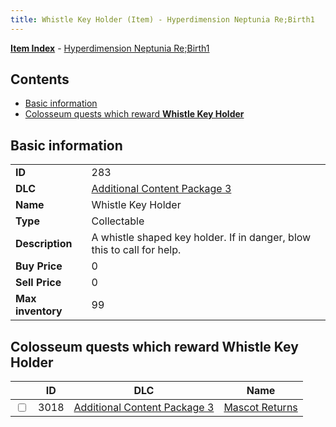 ```yaml
---
title: Whistle Key Holder (Item) - Hyperdimension Neptunia Re;Birth1
---
```


[**Item Index**](/neptunia/rb1/item/index.html) - [Hyperdimension Neptunia Re;Birth1](/neptunia/rb1)

## Contents

- [Basic information](#basic-information)
- [Colosseum quests which reward **Whistle Key Holder**](#colosseum-quests-which-reward-whistle-key-holder)
## Basic information

|   |   |
| -- | -- |
| **ID** | 283 |
| **DLC** | [Additional Content Package 3](/neptunia/rb1/dlc/12-pack3.html) |
| **Name** | Whistle Key Holder |
| **Type** | Collectable |
| **Description** | A whistle shaped key holder. If in danger, blow this to call for help. |
| **Buy Price** | 0 |
| **Sell Price** | 0 |
| **Max inventory** | 99 |


## Colosseum quests which reward **Whistle Key Holder**

|    | ID | DLC | Name |
| -- | -- | --- | ---- |
| <input type="checkbox" id="rb1-colosseum-12-3018" class="trackbox" /> | 3018 | [Additional Content Package 3](/neptunia/rb1/dlc/12-pack3.html) | [Mascot Returns](/neptunia/rb1/colosseum/12-3018-mascot-returns.html) |
